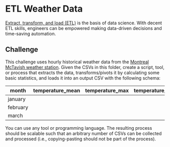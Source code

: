 # ETL Weather Data

[Extract, transform, and load (ETL)](https://en.wikipedia.org/wiki/Extract,_transform,_load) is the basis of data science.
With decent ETL skills, engineers can be empowered making data-driven decisions and time-saving automation.

## Challenge

This challenge uses hourly historical weather data from the [Montreal McTavish weather station](https://climate.weather.gc.ca/climate_data/hourly_data_e.html?StationID=10761).
Given the CSVs in this folder, create a script, tool, or process that extracts the data, transforms/pivots it by calculating some basic statistics, and loads it into an output CSV with the following schema:

|month|temperature_mean|temperature_max|temperature_min|
|---|---|---|---|
|january| | | |
|february| | | |
|march| | | |

You can use any tool or programming language.
The resulting process should be scalable such that an arbitrary number of CSVs can be collected and processed (i.e., copying-pasting should not be part of the process).
